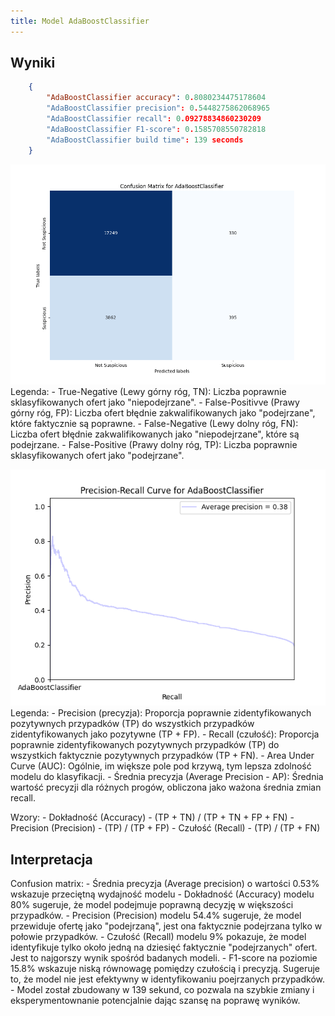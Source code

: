 ```yaml
---
title: Model AdaBoostClassifier
---
```



## Wyniki

```json
    {
        "AdaBoostClassifier accuracy": 0.8080234475178604
        "AdaBoostClassifier precision": 0.5448275862068965
        "AdaBoostClassifier recall": 0.09278834860230209
        "AdaBoostClassifier F1-score": 0.1585708550782818
        "AdaBoostClassifier build time": 139 seconds
    }
```


![Confusion Matrix](/static/assets/confusion-matrix-ada-boost-classfier.png)
Legenda:
    - True-Negative (Lewy górny róg, TN): Liczba poprawnie sklasyfikowanych ofert jako "niepodejrzane".
    - False-Positivve (Prawy górny róg, FP): Liczba ofert błędnie zakwalifikowanych jako "podejrzane", które faktycznie są poprawne.
    - False-Negative (Lewy dolny róg, FN): Liczba ofert błędnie zakwalifikowanych jako "niepodejrzane", które są podejrzane.
    - False-Positive (Prawy dolny róg, TP): Liczba poprawnie sklasyfikowanych ofert jako "podejrzane".

![Precision Recall](/static/assets/precision-recall-ada-boost-classfier.png)
Legenda:
    - Precision (precyzja): Proporcja poprawnie zidentyfikowanych pozytywnych przypadków (TP) do wszystkich przypadków zidentyfikowanych jako pozytywne (TP + FP).
    - Recall (czułość): Proporcja poprawnie zidentyfikowanych pozytywnych przypadków (TP) do wszystkich faktycznie pozytywnych przypadków (TP + FN).
    - Area Under Curve (AUC): Ogólnie, im większe pole pod krzywą, tym lepsza zdolność modelu do klasyfikacji.
    - Średnia precyzja (Average Precision - AP): Średnia wartość precyzji dla różnych progów, obliczona jako ważona średnia zmian recall.

Wzory:
    - Dokładność (Accuracy) -  (TP + TN) / (TP + TN + FP + FN)
    - Precision (Precision) -  (TP) / (TP + FP) 
    - Czułość (Recall) - (TP) / (TP + FN)
## Interpretacja

Confusion matrix:
    - Średnia precyzja (Average precision) o wartości 0.53% wskazuje przeciętną wydajność modelu
    - Dokładność (Accuracy) modelu 80% sugeruje, że model podejmuje poprawną decyzję w większości przypadków.
    - Precision (Precision) modelu 54.4% sugeruje, że model przewiduje ofertę jako "podejrzaną", jest ona faktycznie podejrzana tylko w połowie przypadków.
    - Czułość (Recall) modelu 9% pokazuje, że model identyfikuje tylko około jedną na dziesięć faktycznie "podejrzanych" ofert. Jest to najgorszy wynik spośród badanych modeli.
    - F1-score na poziomie 15.8% wskazuje niską równowagę pomiędzy czułością i precyzją. Sugeruje to, że model nie jest efektywny w identyfikowaniu poejrzanych przypadków.
    - Model został zbudowany w 139 sekund, co pozwala na szybkie zmiany i eksperymentownanie potencjalnie dając szansę na poprawę wyników.
